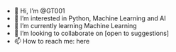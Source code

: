 - 👋 Hi, I’m @GT001
- 👀 I’m interested in Python, Machine Learning and AI
- 🌱 I’m currently learning Machine Learning
- 💞️ I’m looking to collaborate on [open to suggestions]
- 📫 How to reach me: here

<!---
GT001/GT001 is a ✨ special ✨ repository because its `README.md` (this file) appears on your GitHub profile.
You can click the Preview link to take a look at your changes.
--->
